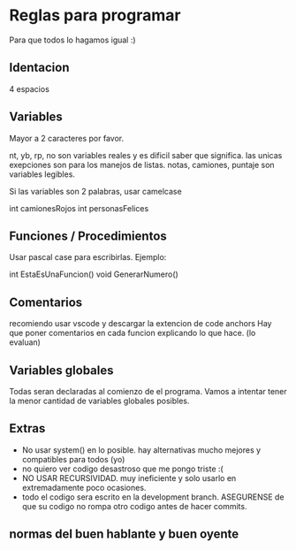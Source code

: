 # Reglas para programar
Para que todos lo hagamos igual :)

## Identacion
4 espacios

## Variables
Mayor a 2 caracteres por favor.

nt, yb, rp, no son variables reales y es dificil saber que significa. las unicas exepciones son para los manejos de listas.
notas, camiones, puntaje son variables legibles.

Si las variables son 2 palabras, usar camelcase

int camionesRojos
int personasFelices

## Funciones / Procedimientos
Usar pascal case para escribirlas. Ejemplo:

int EstaEsUnaFuncion()
void GenerarNumero()

## Comentarios

recomiendo usar vscode y descargar la extencion de code anchors
Hay que poner comentarios en cada funcion explicando lo que hace. (lo evaluan)


## Variables globales

Todas seran declaradas al comienzo de el programa. Vamos a intentar tener la menor cantidad de variables globales posibles.


## Extras

- No usar system() en lo posible. hay alternativas mucho mejores y compatibles para todos (yo)
- no quiero ver codigo desastroso que me pongo triste :(
- NO USAR RECURSIVIDAD. muy ineficiente y solo usarlo en extremadamente poco ocasiones.
- todo el codigo sera escrito en la development branch. ASEGURENSE de que su codigo no rompa otro codigo antes de hacer commits.


## normas del buen hablante y buen oyente

